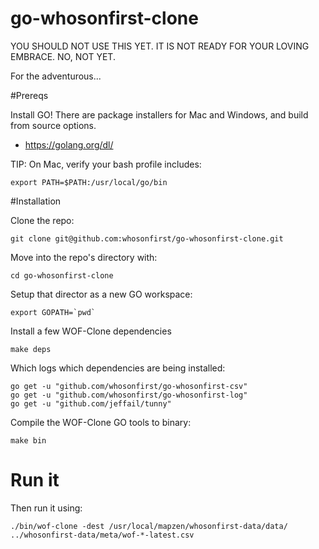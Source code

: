 # go-whosonfirst-clone

YOU SHOULD NOT USE THIS YET. IT IS NOT READY FOR YOUR LOVING EMBRACE. NO, NOT YET.

For the adventurous...

#Prereqs

Install GO! There are package installers for Mac and Windows, and build from source options.

* https://golang.org/dl/

TIP: On Mac, verify your bash profile includes:

    export PATH=$PATH:/usr/local/go/bin

#Installation

Clone the repo:

    git clone git@github.com:whosonfirst/go-whosonfirst-clone.git

Move into the repo's directory with:

    cd go-whosonfirst-clone

Setup that director as a new GO workspace:

    export GOPATH=`pwd`

Install a few WOF-Clone dependencies

    make deps

Which logs which dependencies are being installed:

```
go get -u "github.com/whosonfirst/go-whosonfirst-csv"
go get -u "github.com/whosonfirst/go-whosonfirst-log"
go get -u "github.com/jeffail/tunny"
```

Compile the WOF-Clone GO tools to binary:

    make bin


# Run it

Then run it using:

    ./bin/wof-clone -dest /usr/local/mapzen/whosonfirst-data/data/ ../whosonfirst-data/meta/wof-*-latest.csv
